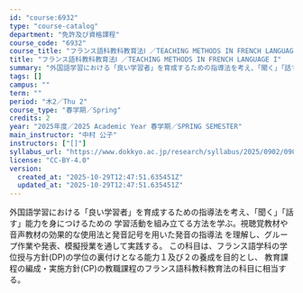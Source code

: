 ```yaml
---
id: "course:6932"
type: "course-catalog"
department: "免許及び資格課程"
course_code: "6932"
course_title: "フランス語科教科教育法Ⅰ ／TEACHING METHODS IN FRENCH LANGUAGE I"
title: "フランス語科教科教育法Ⅰ ／TEACHING METHODS IN FRENCH LANGUAGE I"
summary: "外国語学習における「良い学習者」を育成するための指導法を考え、「聞く」「話す」能力を身につけるための 学習活動を組み立てる方法を学ぶ。視聴覚教材や音声教材の効果的な使用法と発音記号を用いた発音の指導法 を理解し、グループ作業や発表、模擬授業…"
tags: []
campus: ""
term: ""
period: "木2／Thu 2"
course_type: "春学期／Spring"
credits: 2
year: "2025年度／2025 Academic Year 春学期／SPRING SEMESTER"
main_instructor: "中村 公子"
instructors: ["[]"]
syllabus_url: "https://www.dokkyo.ac.jp/research/syllabus/2025/0902/0902_06932_ja_JP.html"
license: "CC-BY-4.0"
version:
  created_at: "2025-10-29T12:47:51.635451Z"
  updated_at: "2025-10-29T12:47:51.635451Z"
---
```

外国語学習における「良い学習者」を育成するための指導法を考え、「聞く」「話す」能力を身につけるための 学習活動を組み立てる方法を学ぶ。視聴覚教材や音声教材の効果的な使用法と発音記号を用いた発音の指導法 を理解し、グループ作業や発表、模擬授業を通して実践する。 この科目は、フランス語学科の学位授与方針(DP)の学位の裏付けとなる能力１及び２の養成を目的とし、 教育課程の編成・実施方針(CP)の教職課程のフランス語科教科教育法の科目に相当する。
